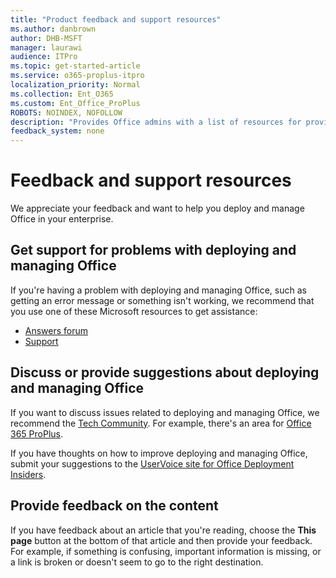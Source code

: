 ```yaml
---
title: "Product feedback and support resources"
ms.author: danbrown
author: DHB-MSFT
manager: laurawi
audience: ITPro
ms.topic: get-started-article
ms.service: o365-proplus-itpro
localization_priority: Normal
ms.collection: Ent_O365
ms.custom: Ent_Office_ProPlus
ROBOTS: NOINDEX, NOFOLLOW
description: "Provides Office admins with a list of resources for providing feedback or getting support."
feedback_system: none
---
```


# Feedback and support resources

We appreciate your feedback and want to help you deploy and manage Office in your enterprise.

## Get support for problems with deploying and managing Office

If you're having a problem with deploying and managing Office, such as getting an error message or something isn't working, we recommend that you use one of these Microsoft resources to get assistance:

- [Answers forum](https://answers.microsoft.com/)
- [Support](https://support.microsoft.com/contactus)

## Discuss or provide suggestions about deploying and managing Office

If you want to discuss issues related to deploying and managing Office, we recommend the [Tech Community](https://techcommunity.microsoft.com/). For example, there's an area for [Office 365 ProPlus](https://techcommunity.microsoft.com/t5/Office-365-ProPlus/bd-p/O365ProPlus).

If you have thoughts on how to improve deploying and managing Office, submit your suggestions to the [UserVoice site for Office Deployment Insiders](https://odinsiders.uservoice.com/).

## Provide feedback on the content

If you have feedback about an article that you're reading, choose the **This page** button at the bottom of that article and then provide your feedback. For example, if something is confusing, important information is missing, or a link is broken or doesn't seem to go to the right destination.
